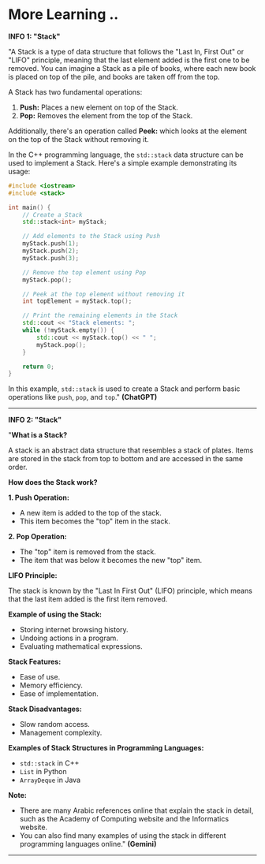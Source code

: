 # More Learning ..

**INFO 1: "Stack"**

"A Stack is a type of data structure that follows the "Last In, First Out" or "LIFO" principle, meaning that the last element added is the first one to be removed. You can imagine a Stack as a pile of books, where each new book is placed on top of the pile, and books are taken off from the top.

A Stack has two fundamental operations:

1. **Push:** Places a new element on top of the Stack.
2. **Pop:** Removes the element from the top of the Stack.

Additionally, there's an operation called **Peek:** which looks at the element on the top of the Stack without removing it.

In the C++ programming language, the `std::stack` data structure can be used to implement a Stack. Here's a simple example demonstrating its usage:

```cpp
#include <iostream>
#include <stack>

int main() {
    // Create a Stack
    std::stack<int> myStack;

    // Add elements to the Stack using Push
    myStack.push(1);
    myStack.push(2);
    myStack.push(3);

    // Remove the top element using Pop
    myStack.pop();

    // Peek at the top element without removing it
    int topElement = myStack.top();

    // Print the remaining elements in the Stack
    std::cout << "Stack elements: ";
    while (!myStack.empty()) {
        std::cout << myStack.top() << " ";
        myStack.pop();
    }

    return 0;
}
```

In this example, `std::stack` is used to create a Stack and perform basic operations like `push`, `pop`, and `top`." **(ChatGPT)**

---

**INFO 2: "Stack"**

"**What is a Stack?**

A stack is an abstract data structure that resembles a stack of plates. Items are stored in the stack from top to bottom and are accessed in the same order.

**How does the Stack work?**

**1. Push Operation:**

* A new item is added to the top of the stack.
* This item becomes the "top" item in the stack.

**2. Pop Operation:**

* The "top" item is removed from the stack.
* The item that was below it becomes the new "top" item.

**LIFO Principle:**

The stack is known by the "Last In First Out" (LIFO) principle, which means that the last item added is the first item removed.

**Example of using the Stack:**

* Storing internet browsing history.
* Undoing actions in a program.
* Evaluating mathematical expressions.

**Stack Features:**

* Ease of use.
* Memory efficiency.
* Ease of implementation.

**Stack Disadvantages:**

* Slow random access.
* Management complexity.

**Examples of Stack Structures in Programming Languages:**

* `std::stack` in C++
* `List` in Python
* `ArrayDeque` in Java

**Note:**

* There are many Arabic references online that explain the stack in detail, such as the Academy of Computing website and the Informatics website.
* You can also find many examples of using the stack in different programming languages online." **(Gemini)**

---
